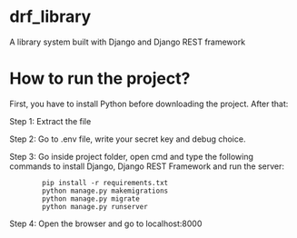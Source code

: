 # drf_library

A library system built with Django and Django REST framework


# How to run the project?

First, you have to install Python before downloading the project. After that:

Step 1: Extract the file

Step 2: Go to .env file, write your secret key and debug choice.

Step 3: Go inside project folder, open cmd and type the following commands to install Django, Django REST Framework and run the server:

            pip install -r requirements.txt
            python manage.py makemigrations
            python manage.py migrate
            python manage.py runserver

Step 4: Open the browser and go to localhost:8000